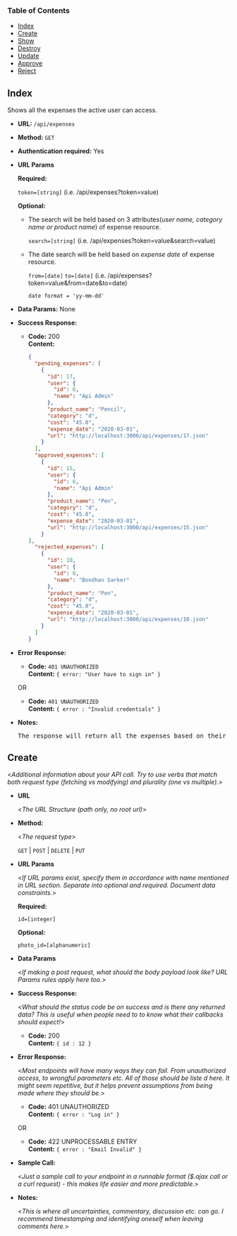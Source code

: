 ### Table of Contents
* [Index](#markdown-header-index)
* [Create](#markdown-header-create)
* [Show](#troubleshooting)
* [Destroy](#compatibility)
* [Update](#notes-and-miscellaneous)
* [Approve](#building-the-extension-bundles)
* [Reject](#next-steps)


## Index

Shows all the expenses the active user can access.

* **URL:** `/api/expenses`

* **Method:**  `GET` 
  
* **Authentication required:**  Yes
  
*  **URL Params**
  
   **Required:**

    `token=[string]` (i.e. /api/expenses?token=value)

   **Optional:**
 
    * The search will be held based on 3 attributes(*user name, category name or product name*) of expense resource.
 
         `search=[string]` (i.e. /api/expenses?token=value&search=value)
    
    * The date search will be held based on *expense date* of expense resource.
    
         `from=[date]`  `to=[date]` (i.e. /api/expenses?token=value&from=date&to=date)
        
         `date format = 'yy-mm-dd'`
   
   

* **Data Params:** None


* **Success Response:**
  
  * **Code:** 200 <br />
    **Content:** 
    
     ```json
     {
       "pending_expenses": [
         {
           "id": 17,
           "user": {
             "id": 6,
             "name": "Api Admin"
           },
           "product_name": "Pencil",
           "category": "d",
           "cost": "45.0",
           "expense_date": "2020-03-01",
           "url": "http://localhost:3000/api/expenses/17.json"
         }
       ],
       "approved_expenses": [
         {
           "id": 15,
           "user": {
             "id": 6,
             "name": "Api Admin"
           },
           "product_name": "Pen",
           "category": "d",
           "cost": "45.0",
           "expense_date": "2020-03-01",
           "url": "http://localhost:3000/api/expenses/15.json"
         }
     ],
       "rejected_expenses": [
         {
           "id": 10,
           "user": {
             "id": 8,
             "name": "Bondhan Sarker"
           },
           "product_name": "Pen",
           "category": "d",
           "cost": "45.0",
           "expense_date": "2020-03-01",
           "url": "http://localhost:3000/api/expenses/10.json"
         }
       ]
     }
     ```
 
* **Error Response:**

  * **Code:** `401 UNAUTHORIZED` <br/>
    **Content:** `{ error: "User have to sign in" }`

  OR

  * **Code:** `401 UNAUTHORIZED` <br/>
    **Content:** `{ error : "Invalid credentials" }`

* **Notes:**

  <pre>The response will return all the expenses based on their status by 3 arrays( **pending_expenses, approved_expenses, rejected_expenses** ).</pre>
  
  
## Create
  <_Additional information about your API call. Try to use verbs that match both request type (fetching vs modifying) and plurality (one vs multiple)._>

* **URL**

  <_The URL Structure (path only, no root url)_>

* **Method:**
  
  <_The request type_>

  `GET` | `POST` | `DELETE` | `PUT`
  
*  **URL Params**

   <_If URL params exist, specify them in accordance with name mentioned in URL section. Separate into optional and required. Document data constraints._> 

   **Required:**
 
   `id=[integer]`

   **Optional:**
 
   `photo_id=[alphanumeric]`

* **Data Params**

  <_If making a post request, what should the body payload look like? URL Params rules apply here too._>

* **Success Response:**
  
  <_What should the status code be on success and is there any returned data? This is useful when people need to to know what their callbacks should expect!_>

  * **Code:** 200 <br />
    **Content:** `{ id : 12 }`
 
* **Error Response:**

  <_Most endpoints will have many ways they can fail. From unauthorized access, to wrongful parameters etc. All of those should be liste d here. It might seem repetitive, but it helps prevent assumptions from being made where they should be._>

  * **Code:** 401 UNAUTHORIZED <br />
    **Content:** `{ error : "Log in" }`

  OR

  * **Code:** 422 UNPROCESSABLE ENTRY <br />
    **Content:** `{ error : "Email Invalid" }`

* **Sample Call:**

  <_Just a sample call to your endpoint in a runnable format ($.ajax call or a curl request) - this makes life easier and more predictable._> 

* **Notes:**

  <_This is where all uncertainties, commentary, discussion etc. can go. I recommend timestamping and identifying oneself when leaving comments here._> 